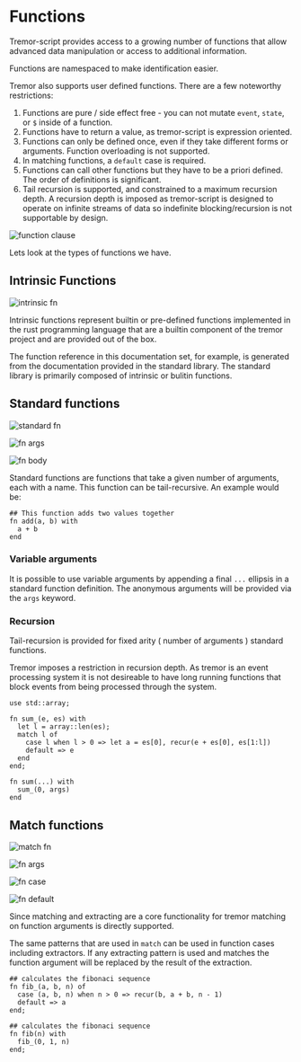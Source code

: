 # Functions

Tremor-script provides access to a growing number of functions that allow
advanced data manipulation or access to additional information.

Functions are namespaced to make identification easier.

Tremor also supports user defined functions. There are a few
noteworthy restrictions:

1. Functions are pure / side effect free - you can not mutate `event`, `state`,
   or `$` inside of a function.
2. Functions have to return a value, as tremor-script is expression oriented.
3. Functions can only be defined once, even if they take different forms or
   arguments. Function overloading is not supported.
4. In matching functions, a `default` case is required.
5. Functions can call other functions but they have to be a priori defined. The order of definitions is significant.
6. Tail recursion is supported, and constrained to a maximum recursion depth. A recursion depth is imposed as tremor-script is designed to operate on infinite streams of data so indefinite blocking/recursion is not supportable by design.

![function clause](grammar/diagram/FnDecl.png)

Lets look at the types of functions we have.

## Intrinsic Functions

![intrinsic fn](grammar/diagram/IntrinsicFnDecl.png)

Intrinsic functions represent builtin or pre-defined functions implemented in the rust programming
language that are a builtin component of the tremor project and are provided out of the box.

The function reference in this documentation set, for example, is generated from the documentation
provided in the standard library. The standard library is primarily composed of intrinsic or bulitin
functions.

## Standard functions

![standard fn](grammar/diagram/SimpleFnDecl.png)

![fn args](grammar/diagram/FnDeclArgs.png)

![fn body](grammar/diagram/FnDeclBody.png)

Standard functions are functions that take a given number of arguments, each with
a name. This function can be tail-recursive. An example would be:

```tremor
## This function adds two values together
fn add(a, b) with
  a + b
end
```

### Variable arguments

It is possible to use variable arguments by appending a final `...` ellipsis in a standard
function definition. The anonymous arguments will be provided via the `args` keyword.

### Recursion

Tail-recursion is provided for fixed arity ( number of arguments ) standard functions.

Tremor imposes a restriction in recursion depth. As tremor is an event processing system
it is not desireable to have long running functions that block events from being processed
through the system.

```tremor
use std::array;

fn sum_(e, es) with
  let l = array::len(es);
  match l of
    case l when l > 0 => let a = es[0], recur(e + es[0], es[1:l])
    default => e
  end
end;

fn sum(...) with
  sum_(0, args)
end
```

## Match functions

![match fn](grammar/diagram/MatchingFnDecl.png)

![fn args](grammar/diagram/FnDeclArgs.png)

![fn case](grammar/diagram/FnDeclCaseClause.png)

![fn default](grammar/diagram/FnDeclCaseDefault.png)

Since matching and extracting are a core functionality for tremor matching on
function arguments is directly supported.

The same patterns that are used in `match` can be used in function cases
including extractors. If any extracting pattern is used and matches the function
argument will be replaced by the result of the extraction.

```tremor
## calculates the fibonaci sequence
fn fib_(a, b, n) of
  case (a, b, n) when n > 0 => recur(b, a + b, n - 1)
  default => a
end;

## calculates the fibonaci sequence
fn fib(n) with
  fib_(0, 1, n)
end;
```
